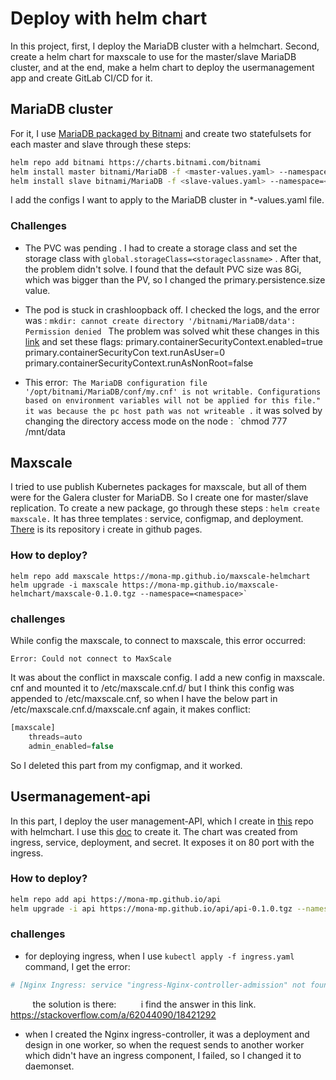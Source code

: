 # Deploy with helm chart


In this project, first, I deploy the MariaDB cluster with a helmchart. Second, create a helm chart for maxscale to use for the master/slave MariaDB cluster, and at the end, make a helm chart to deploy the usermanagement app and create GitLab CI/CD for it.



## MariaDB cluster

For it, I use [MariaDB packaged by Bitnami](https://artifacthub.io/packages/helm/bitnami/mariadb) and create two statefulsets for each master and slave through these steps:

```bash
helm repo add bitnami https://charts.bitnami.com/bitnami
helm install master bitnami/MariaDB -f <master-values.yaml> --namespace=<namespace-name>
helm install slave bitnami/MariaDB -f <slave-values.yaml> --namespace=<namespace-name>

```
I add the configs I want to apply to the MariaDB cluster in *-values.yaml file.

### Challenges


- The PVC was pending . I had to create a storage class and set the storage class with `global.storageClass=<storageclassname>` ﻿. After that, the problem didn't solve. I found that the default PVC size was 8Gi, which was bigger than the  PV, so I changed  ﻿the primary.persistence.size value.
-  The pod is stuck in crashloopback off. I checked the logs, and  the error was : 
 `﻿mkdir: cannot create directory '/bitnami/MariaDB/data': Permission denied `
 The problem was solved whit these changes in this [link](https://github.com/bitnami/bitnami-docker-mariadb/issues/186#issuecomment-1128670750 ) and set these flags:
 primary.containerSecurityContext.enabled=true
primary.containerSecurityCon  text.runAsUser=0
primary.containerSecurityContext.runAsNonRoot=false

- This error: ﻿
`The MariaDB configuration file '/opt/bitnami/MariaDB/conf/my.cnf' is not writable. Configurations based on environment variables will not be applied for this file." ﻿it was because the pc host path was not writeable .`
 ﻿it was solved by changing the directory access mode on the node : ﻿
 ﻿`chmod 777 /mnt/data

## Maxscale 


I tried to use publish Kubernetes packages for maxscale, but all of them were for the Galera cluster for MariaDB.
So I create one for master/slave replication.
To create a new package, go through these steps :
`helm create maxscale.`
It has three templates : service, configmap, and deployment.
[There]() is its repository i create in github pages.

### How to deploy?

```
helm repo add maxscale https://mona-mp.github.io/maxscale-helmchart
helm upgrade -i maxscale https://mona-mp.github.io/maxscale-helmchart/maxscale-0.1.0.tgz --namespace=<namespace>`
```

### challenges

While config the maxscale, to connect to maxscale, this error occurred:

`Error: Could not connect to MaxScale`

It was about the conflict in maxscale config. I add a new config in maxscale. cnf and mounted it to /etc/maxscale.cnf.d/  but I think this config was appended to /etc/maxscale.cnf, so when I have the below part in /etc/maxscale.cnf.d/maxscale.cnf again, it makes conflict:

```SQL
[maxscale]
    threads=auto
    admin_enabled=false
```

So I deleted this part from my configmap, and it worked.

## Usermanagement-api

In this part, I deploy the user management-API, which I create in [this](https://github.com/mona-mp/mariadb-k8s) repo with helmchart.
I use this [doc](https://medium.com/geekculture/helm-create-helm-chart-7084666fab90) to create it.
The chart was created from ingress, service, deployment, and secret.
It exposes it on 80 port with the ingress.

### How to deploy?
```bash
helm repo add api https://mona-mp.github.io/api
helm upgrade -i api https://mona-mp.github.io/api/api-0.1.0.tgz --namespace=<namespace> `
```

### challenges

- for deploying ingress, when I use `kubectl apply -f ingress.yaml` command, I get the error:
```bash
# [Nginx Ingress: service "ingress-Nginx-controller-admission" not found](https://stackoverflow.com/questions/61365202/nginx-ingress-service-ingress-nginx-controller-admission-not-found)
```

&nbsp;&nbsp;&nbsp;&nbsp;&nbsp;&nbsp;&nbsp;&nbsp;    the solution is there:
&nbsp;&nbsp;&nbsp;&nbsp;&nbsp;&nbsp;&nbsp;&nbsp;   i find the answer in this link.
&nbsp;&nbsp;&nbsp;&nbsp;&nbsp;&nbsp;&nbsp;&nbsp;   https://stackoverflow.com/a/62044090/18421292
  
  - when I created the  Nginx ingress-controller, it was a deployment and design in one worker, so when the request sends to another worker which didn't have an ingress component, I failed, so I changed it to daemonset.




